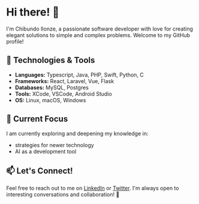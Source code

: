 # Hi there! 👋

I'm Chibundo Ilonze, a passionate software developer with love for creating elegant solutions to simple and complex problems. Welcome to my GitHub profile!

## 🔧 Technologies & Tools

- **Languages:** Typescript, Java, PHP, Swift, Python, C
- **Frameworks:** React, Laravel, Vue, Flask
- **Databases:** MySQL, Postgres
- **Tools:** XCode, VSCode, Android Studio
- **OS:** Linux, macOS, Windows

## 🌱 Current Focus

I am currently exploring and deepening my knowledge in:
- strategies for newer technology
- AI as a development tool

## 📫 Let's Connect!

Feel free to reach out to me on [LinkedIn](https://www.linkedin.com/in/chibundo-ilonze/) or [Twitter](https://twitter.com/@chibundo_vin). I'm always open to interesting conversations and collaboration! 🚀
